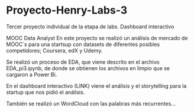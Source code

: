 # Proyecto-Henry-Labs-3
Tercer proyecto individual de la etapa de labs. Dashboard interactivo

MOOC Data Analyst
En este proyecto se realizó un análisis de mercado de MOOC´s para una startsup con datasets de diferentes posibles competidores; Coursera, edX y Udemy.

Se realizó un proceso de EDA, que viene descrito en el archivo EDA_pi3.ipynb, de donde se obtienen los archivos en limpio que se cargaron a Power Bi.

En el dashboard interactivo (LINK) viene el análisis y el storytelling para la startup que nos pidió el análisis.

También se realizó un WordCloud con las palabras más recurrentes...

